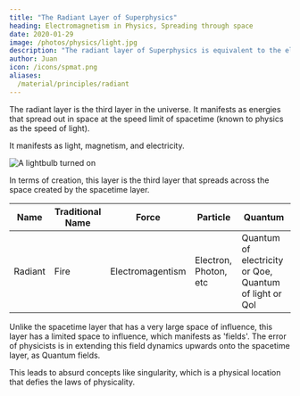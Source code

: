 ```yaml
---
title: "The Radiant Layer of Superphysics"
heading: Electromagnetism in Physics, Spreading through space
date: 2020-01-29
image: /photos/physics/light.jpg
description: "The radiant layer of Superphysics is equivalent to the electromagentic field in Physics"
author: Juan
icon: /icons/spmat.png
aliases: 
  /material/principles/radiant  
---
```



The radiant layer is the third layer in the universe. It manifests as energies that spread out in space at the speed limit of spacetime (known to physics as the speed of light). 

It manifests as light, magnetism, and electricity.

![A lightbulb turned on](/photos/physics/light.jpg)

In terms of creation, this layer is the third layer that spreads across the space created by the spacetime layer.

Name | Traditional Name | Force | Particle | Quantum
--- | --- | --- | --- | ---
Radiant | Fire | Electromagentism | Electron, Photon, etc | Quantum of electricity or Qoe, Quantum of light or Qol


Unlike the spacetime layer that has a very large space of influence, this layer has a limited space to influence, which manifests as 'fields'. The error of physicists is in extending this field dynamics upwards onto the spacetime layer, as Quantum fields. 

This leads to absurd concepts like singularity, which is a physical location that defies the laws of physicality. 
